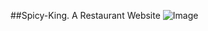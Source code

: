 ##Spicy-King. A Restaurant Website
![Image](https://github.com/user-attachments/assets/ce0b8f48-c9bd-4f01-b323-bcbbaf8ee3aa)

